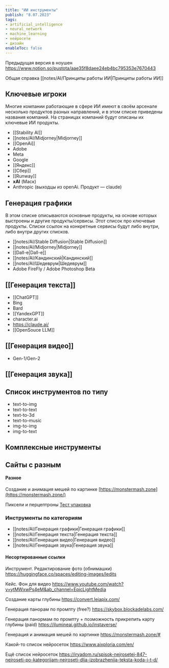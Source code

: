 ```yaml
---
title: "ИИ инструменты"
publish: "8.07.2023"
tags:
- artificial_ıntelligence
- neural_network
- machine_learning
- нейросети
- дизайн
enableToc: false
---
```


Предыдущая версия в ноушен
https://www.notion.so/pustota/aae35f8daee24eb4bc795353e7670443

Общая справка
[[notes/AI/Принципы работы ИИ|Принципы работы ИИ]]


## Ключевые игроки 
Многие компании работающие в сфере ИИ имеют в своём арсенале несколько продуктов разных направлений, и в этом списке приведены названия компаний. На страницах компаний будут описаны их ключевые ИИ продукты.

- [[Stability AI]]
- [[notes/AI/Midjorney|Midjorney]]
- [[OpenAi]]
- Adobe 
- Meta
- Google
- [[Яндекс]] 
- [[Сбер]]
- [[Runway]]
- **xAI** (Маск)
- Anthropic (выходцы из openAi. Продукт — claude)


## Генерация графики
В этом списке описываются основные продукты, на основе которых выстроены и другие продукты/сервисы. Этот список про ключевые продукты. Списки ссылок на конкретные сервисы будут либо внутри, либо внутри других списков.

- [[notes/AI/Stable Diffusion|Stable Diffusion]]
- [[notes/AI/Midjorney|Midjorney]]
- [[Dall-e|Dall-e]]
- [[notes/AI/Кандинский|Кандинский]]
- [[notes/AI/Шедеврум|Шедеврум]]
- Adobe FireFly / Adobe Photoshop Beta

## [[Генерация текста]]
- [[ChatGPT]]
- Bing
- Bard
- [[YandexGPT]]
- character.ai
- https://claude.ai/
- [[OpenSouce LLM]]

## [[Генерация видео]]
- Gen-1/Gen-2

## [[Генерация звука]]



## Список инструментов по типу

- text-to-img
- text-to-text
- text-to-3d
- text-to-music
- img-to-img
- img-to-text

## Комплексные инструменты



## Сайты с разным

#### Разное

Создание и анимация мешей по картинке
[https://monstermash.zone](https://monstermash.zone/)


Пиксели и перцептроны
[Тест упаковка](https://www.figma.com/file/eJPd4LEuPAKjoKkTqMFDqy/тест-упаковка?type=design&node-id=0-1&mode=design&t=CidHBgLYediNzXJV-0)



### Инструменты по категориям

- [[notes/AI/Генерация графики|Генерация графики]]
- [[notes/AI/Генерация текста|Генерация текста]]
- [[notes/AI/Генерация видео|Генерация видео]]
- [[notes/AI/Генерация звука|Генерация звука]]

#### Несортированные ссылки
Инструмент. Редактирование фото (обнимашки)
https://huggingface.co/spaces/editing-images/ledits

Кейс. Фон для видео
https://www.youtube.com/watch?v=ytMWxwPs4eM&ab_channel=EpicLightMedia



Создание карты глубины
https://convert.leiapix.com/

Генерация панорам по промпту (free?)
https://skybox.blockadelabs.com/

Генерация панормам по промпту + позможность прикрепить карту глубины (paid)
https://ilumineai.github.io/instaverse/

Генерация и анимация мешей по картинке
https://monstermash.zone/#

Какой-то список нейросеток
https://www.aixploria.com/en/

Ещё список нейросеток
https://iryadom.ru/spisok-nejrosetej-847-nejroseti-po-kategorijam-nejroseti-dlja-izobrazhenija-teksta-koda-i-t-d/